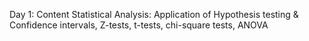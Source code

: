 Day 1: Content
Statistical Analysis: Application of Hypothesis testing & Confidence intervals, Z-tests, t-tests, chi-square tests, ANOVA

